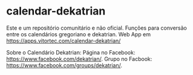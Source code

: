 # calendar-dekatrian
Este e um repositório comunitário e não oficial.
Funções para conversão entre os calendários gregoriano e dekatrian.
Web App em https://apps.vitortec.com/calendar-dekatrian/

Sobre o Calendário Dekatrian:
Página no Facebook: https://www.facebook.com/dekatrian/.
Grupo no Facbook: https://www.facebook.com/groups/dekatrian/.
